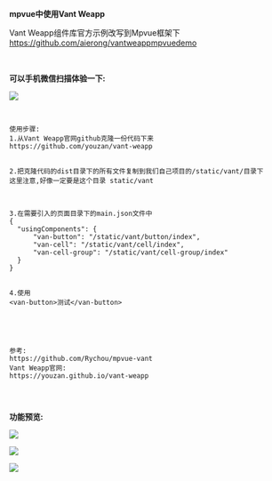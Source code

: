**mpvue中使用Vant Weapp**  

Vant Weapp组件库官方示例改写到Mpvue框架下   
https://github.com/aierong/vantweappmpvuedemo  


​     


**可以手机微信扫描体验一下:** 

![](mdresourcefile/barcode.jpg)




``` 


使用步骤:
1.从Vant Weapp官网github克隆一份代码下来
https://github.com/youzan/vant-weapp 


2.把克隆代码的dist目录下的所有文件复制到我们自己项目的/static/vant/目录下
这里注意,好像一定要是这个目录 static/vant



3.在需要引入的页面目录下的main.json文件中
{ 
  "usingComponents": {
      "van-button": "/static/vant/button/index",
      "van-cell": "/static/vant/cell/index",
      "van-cell-group": "/static/vant/cell-group/index"
  }
}


4.使用
<van-button>测试</van-button>





参考:
https://github.com/Rychou/mpvue-vant
Vant Weapp官网:
https://youzan.github.io/vant-weapp 


 

```

   

**功能预览:**   

![](mdresourcefile/ui1.png)


  
  


![](mdresourcefile/ui2.png)

  
  

![](mdresourcefile/ui3.png)
